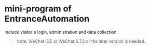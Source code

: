 # mini-program of EntranceAutomation
Include visitor's login, administration and data collection.

> Note: WeChat IDE or WeChat 6.7.2 or the later version is needed.